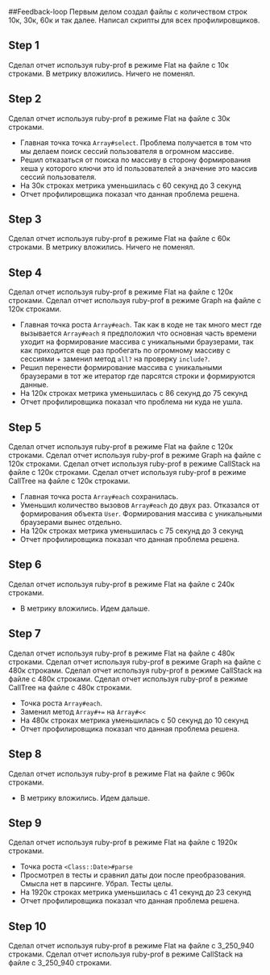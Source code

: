 ##Feedback-loop
Первым делом создал файлы с количеством строк 10к, 30к, 60к и так далее.
Написал скрипты для всех профилировщиков.

## Step 1
Сделал отчет используя ruby-prof в режиме Flat на файле с 10к строками.
В метрику вложились. Ничего не поменял.

## Step 2
Сделал отчет используя ruby-prof в режиме Flat на файле с 30к строками.
- Главная точка точка `Array#select`. Проблема получается в том что мы делаем поиск сессий пользователя в огромном массиве.
- Решил отказаться от поиска по массиву в сторону формирования хеша у которого ключи это id пользователей а значение это массив сессий пользователя.
- На 30к строках метрика уменьшилась с 60 секунд до 3 секунд
- Отчет профилировщика показал что данная проблема решена.

## Step 3
Сделал отчет используя ruby-prof в режиме Flat на файле с 60к строками.
В метрику вложились. Ничего не поменял.

## Step 4
Сделал отчет используя ruby-prof в режиме Flat на файле с 120к строками.
Сделал отчет используя ruby-prof в режиме Graph на файле с 120к строками.
- Главная точка роста `Array#each`. Так как в коде не так много мест где вызывается `Array#each` я предположил
  что основная часть времени уходит на формирование массива с уникальными браузерами, так как приходится еще раз пробегать
  по огромному массиву с сессиями + заменил метод `all?` на проверку `include?`.
- Решил перенести формирование массива с уникальными браузерами в тот же итератор где парсятся строки и формируются данные.
- На 120к строках метрика уменьшилась с 86 секунд до 75 секунд
- Отчет профилировщика показал что проблема ни куда не ушла.

## Step 5
Сделал отчет используя ruby-prof в режиме Flat на файле с 120к строками.
Сделал отчет используя ruby-prof в режиме Graph на файле с 120к строками.
Сделал отчет используя ruby-prof в режиме CallStack на файле с 120к строками.
Сделал отчет используя ruby-prof в режиме CallTree на файле с 120к строками.
- Главная точка роста `Array#each` сохранилась.
- Уменьшил количество вызовов `Array#each` до двух раз. Отказался от формирования объекта `User`. Формирования массива
  с уникальными браузерами вынес отдельно.
- На 120к строках метрика уменьшилась с 75 секунд до 3 секунд
- Отчет профилировщика показал что данная проблема решена.

## Step 6
Сделал отчет используя ruby-prof в режиме Flat на файле с 240к строками.
- В метрику вложились. Идем дальше.

## Step 7
Сделал отчет используя ruby-prof в режиме Flat на файле с 480к строками.
Сделал отчет используя ruby-prof в режиме Graph на файле с 480к строками.
Сделал отчет используя ruby-prof в режиме CallStack на файле с 480к строками.
Сделал отчет используя ruby-prof в режиме CallTree на файле с 480к строками.
- Точка роста `Array#each`.
- Заменил метод `Array#+=` на `Array#<<`
- На 480к строках метрика уменьшилась с 50 секунд до 10 секунд
- Отчет профилировщика показал что данная проблема решена.

## Step 8
Сделал отчет используя ruby-prof в режиме Flat на файле с 960к строками.
- В метрику вложились. Идем дальше.

## Step 9
Сделал отчет используя ruby-prof в режиме Flat на файле с 1920к строками.
- Точка роста `<Class::Date>#parse`
- Просмотрел в тесты и сравнил даты дои после преобразования. Смысла нет в парсинге. Убрал. Тесты целы.
- На 1920к строках метрика уменьшилась с 41 секунд до 23 секунд
- Отчет профилировщика показал что данная проблема решена.

## Step 10
Сделал отчет используя ruby-prof в режиме Flat на файле с 3_250_940 строками.
Сделал отчет используя ruby-prof в режиме CallStack на файле с 3_250_940 строками.
